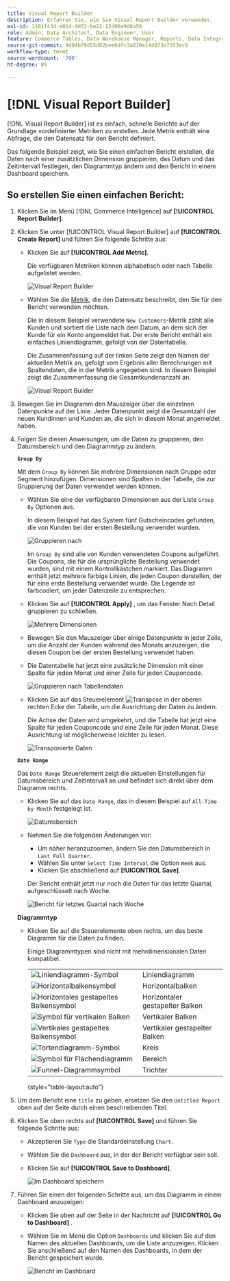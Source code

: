 ```yaml
---
title: Visual Report Builder
description: Erfahren Sie, wie Sie Visual Report Builder verwenden.
exl-id: 1101f43d-e014-4df2-be21-12d90a9d8a56
role: Admin, Data Architect, Data Engineer, User
feature: Commerce Tables, Data Warehouse Manager, Reports, Data Integration
source-git-commit: 4d04b79d55d02bee6dfc3a810e144073e7353ec0
workflow-type: tm+mt
source-wordcount: '700'
ht-degree: 0%

---
```


# [!DNL Visual Report Builder]

[!DNL Visual Report Builder] ist es einfach, schnelle Berichte auf der Grundlage vordefinierter Metriken zu erstellen. Jede Metrik enthält eine Abfrage, die den Datensatz für den Bericht definiert.

Das folgende Beispiel zeigt, wie Sie einen einfachen Bericht erstellen, die Daten nach einer zusätzlichen Dimension gruppieren, das Datum und das Zeitintervall festlegen, den Diagrammtyp ändern und den Bericht in einem Dashboard speichern.

## So erstellen Sie einen einfachen Bericht:

1. Klicken Sie im Menü [!DNL Commerce Intelligence] auf **[!UICONTROL Report Builder]**.

1. Klicken Sie unter [!UICONTROL Visual Report Builder] auf **[!UICONTROL Create Report]** und führen Sie folgende Schritte aus:

   * Klicken Sie auf **[!UICONTROL Add Metric]**.

     Die verfügbaren Metriken können alphabetisch oder nach Tabelle aufgelistet werden.

     ![Visual Report Builder](../../assets/magento-bi-visual-report-builder-add-metric.png)

   * Wählen Sie die [Metrik](../../data-user/reports/ess-manage-data-metrics.md), die den Datensatz beschreibt, den Sie für den Bericht verwenden möchten.

     Die in diesem Beispiel verwendete `New Customers`-Metrik zählt alle Kunden und sortiert die Liste nach dem Datum, an dem sich der Kunde für ein Konto angemeldet hat. Der erste Bericht enthält ein einfaches Liniendiagramm, gefolgt von der Datentabelle.

     Die Zusammenfassung auf der linken Seite zeigt den Namen der aktuellen Metrik an, gefolgt vom Ergebnis aller Berechnungen mit Spaltendaten, die in der Metrik angegeben sind. In diesem Beispiel zeigt die Zusammenfassung die Gesamtkundenanzahl an.

     ![Visual Report Builder](../../assets/magento-bi-report-builder-untitled.png)

1. Bewegen Sie im Diagramm den Mauszeiger über die einzelnen Datenpunkte auf der Linie. Jeder Datenpunkt zeigt die Gesamtzahl der neuen Kundinnen und Kunden an, die sich in diesem Monat angemeldet haben.

1. Folgen Sie diesen Anweisungen, um die Daten zu gruppieren, den Datumsbereich und den Diagrammtyp zu ändern.

   **`Group By`**

   Mit dem `Group By` können Sie mehrere Dimensionen nach Gruppe oder Segment hinzufügen. Dimensionen sind Spalten in der Tabelle, die zur Gruppierung der Daten verwendet werden können.

   * Wählen Sie eine der verfügbaren Dimensionen aus der Liste `Group By` Optionen aus.

     In diesem Beispiel hat das System fünf Gutscheincodes gefunden, die von Kunden bei der ersten Bestellung verwendet wurden.

     ![Gruppieren nach](../../assets/magento-bi-report-builder-group-by-dimensions.png)

     Im `Group By` sind alle von Kunden verwendeten Coupons aufgeführt. Die Coupons, die für die ursprüngliche Bestellung verwendet wurden, sind mit einem Kontrollkästchen markiert. Das Diagramm enthält jetzt mehrere farbige Linien, die jeden Coupon darstellen, der für eine erste Bestellung verwendet wurde. Die Legende ist farbcodiert, um jeder Datenzeile zu entsprechen.

   * Klicken Sie auf **[!UICONTROL Apply]** , um das Fenster Nach Detail gruppieren zu schließen.

     ![Mehrere Dimensionen](../../assets/magento-bi-report-builder-group-by-dimension-detail.png)

   * Bewegen Sie den Mauszeiger über einige Datenpunkte in jeder Zeile, um die Anzahl der Kunden während des Monats anzuzeigen, die diesen Coupon bei der ersten Bestellung verwendet haben.

   * Die Datentabelle hat jetzt eine zusätzliche Dimension mit einer Spalte für jeden Monat und einer Zeile für jeden Couponcode.

     ![Gruppieren nach Tabellendaten](../../assets/magento-bi-report-builder-group-by-table-data.png)

   * Klicken Sie auf das Steuerelement ![Transpose](../../assets/magento-bi-btn-transpose.png) in der oberen rechten Ecke der Tabelle, um die Ausrichtung der Daten zu ändern.

     Die Achse der Daten wird umgekehrt, und die Tabelle hat jetzt eine Spalte für jeden Couponcode und eine Zeile für jeden Monat. Diese Ausrichtung ist möglicherweise leichter zu lesen.

     ![Transponierte Daten](../../assets/magento-bi-report-builder-group-by-table-data-transposed.png)

   **`Date Range`**

   Das `Date Range` Steuerelement zeigt die aktuellen Einstellungen für Datumsbereich und Zeitintervall an und befindet sich direkt über dem Diagramm rechts.

   * Klicken Sie auf das `Date Range`, das in diesem Beispiel auf `All-Time by Month` festgelegt ist.

     ![Datumsbereich](../../assets/magento-bi-report-builder-date-range.png)

   * Nehmen Sie die folgenden Änderungen vor:

      * Um näher heranzuzoomen, ändern Sie den Datumsbereich in `Last Full Quarter`.
      * Wählen Sie unter `Select Time Interval` die Option `Week` aus.
      * Klicken Sie abschließend auf **[!UICONTROL Save]**.

     Der Bericht enthält jetzt nur noch die Daten für das letzte Quartal, aufgeschlüsselt nach Woche.

     ![Bericht für letztes Quartal nach Woche](../../assets/magento-bi-report-builder-date-range-quarter-by-week-chart.png)

   **Diagrammtyp**

   * Klicken Sie auf die Steuerelemente oben rechts, um das beste Diagramm für die Daten zu finden.

     Einige Diagrammtypen sind nicht mit mehrdimensionalen Daten kompatibel.

     | | |
     |-----|-----|
     | ![Liniendiagramm-Symbol](../../assets/magento-bi-btn-chart-line.png) | Liniendiagramm |
     | ![Horizontalbalkensymbol](../../assets/magento-bi-btn-chart-horz-bar.png) | Horizontalbalken |
     | ![Horizontales gestapeltes Balkensymbol](../../assets/magento-bi-btn-chart-horz-stacked-bar.png) | Horizontaler gestapelter Balken |
     | ![Symbol für vertikalen Balken](../../assets/magento-bi-btn-chart-vert-bar.png) | Vertikaler Balken |
     | ![Vertikales gestapeltes Balkensymbol](../../assets/magento-bi-btn-chart-vert-stacked-bar.png) | Vertikaler gestapelter Balken |
     | ![Tortendiagramm-Symbol](../../assets/magento-bi-btn-chart-pie.png) | Kreis |
     | ![Symbol für Flächendiagramm](../../assets/magento-bi-btn-chart-area.png) | Bereich |
     | ![Funnel-Diagrammsymbol](../../assets/magento-bi-btn-chart-funnel.png) | Trichter |

     {style="table-layout:auto"}

1. Um dem Bericht eine `title` zu geben, ersetzen Sie den `Untitled Report` oben auf der Seite durch einen beschreibenden Titel.

1. Klicken Sie oben rechts auf **[!UICONTROL Save]** und führen Sie folgende Schritte aus:

   * Akzeptieren Sie `Type` die Standardeinstellung `Chart`.

   * Wählen Sie die `Dashboard` aus, in der der Bericht verfügbar sein soll.

   * Klicken Sie auf **[!UICONTROL Save to Dashboard]**.

     ![Im Dashboard speichern](../../assets/magento-bi-report-builder-save-to-dashboard.png)

1. Führen Sie einen der folgenden Schritte aus, um das Diagramm in einem Dashboard anzuzeigen:

   * Klicken Sie oben auf der Seite in der Nachricht auf **[!UICONTROL Go to Dashboard]** .

   * Wählen Sie im Menü die Option `Dashboards` und klicken Sie auf den Namen des aktuellen Dashboards, um die Liste anzuzeigen. Klicken Sie anschließend auf den Namen des Dashboards, in dem der Bericht gespeichert wurde.

     ![Bericht im Dashboard](../../assets/magento-bi-report-builder-my-dashboard.png)

